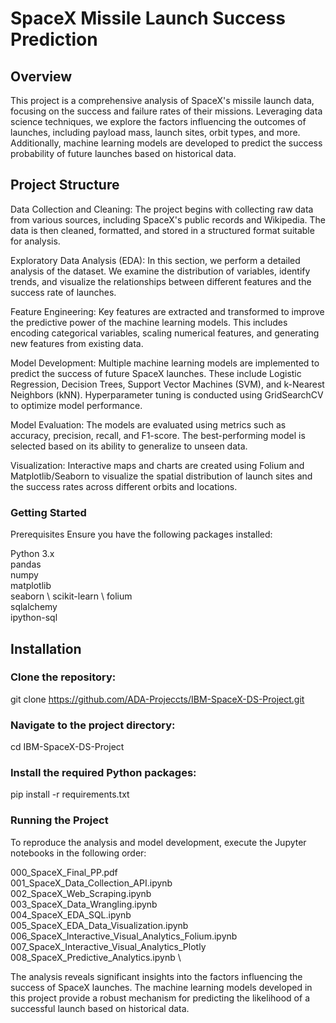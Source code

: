 # SpaceX Missile Launch Success Prediction
## Overview
This project is a comprehensive analysis of SpaceX's missile launch data, focusing on the success and failure rates of their missions. Leveraging data science techniques, we explore the factors influencing the outcomes of launches, including payload mass, launch sites, orbit types, and more. Additionally, machine learning models are developed to predict the success probability of future launches based on historical data.

## Project Structure
Data Collection and Cleaning: The project begins with collecting raw data from various sources, including SpaceX's public records and Wikipedia. The data is then cleaned, formatted, and stored in a structured format suitable for analysis.

Exploratory Data Analysis (EDA): In this section, we perform a detailed analysis of the dataset. We examine the distribution of variables, identify trends, and visualize the relationships between different features and the success rate of launches.

Feature Engineering: Key features are extracted and transformed to improve the predictive power of the machine learning models. This includes encoding categorical variables, scaling numerical features, and generating new features from existing data.

Model Development: Multiple machine learning models are implemented to predict the success of future SpaceX launches. These include Logistic Regression, Decision Trees, Support Vector Machines (SVM), and k-Nearest Neighbors (kNN). Hyperparameter tuning is conducted using GridSearchCV to optimize model performance.

Model Evaluation: The models are evaluated using metrics such as accuracy, precision, recall, and F1-score. The best-performing model is selected based on its ability to generalize to unseen data.

Visualization: Interactive maps and charts are created using Folium and Matplotlib/Seaborn to visualize the spatial distribution of launch sites and the success rates across different orbits and locations.

### Getting Started
Prerequisites
Ensure you have the following packages installed:

Python 3.x \
pandas \
numpy \
matplotlib \
seaborn \ 
scikit-learn \ 
folium \
sqlalchemy \
ipython-sql


## Installation
### Clone the repository:

git clone https://github.com/ADA-Projeccts/IBM-SpaceX-DS-Project.git

### Navigate to the project directory:

cd IBM-SpaceX-DS-Project

### Install the required Python packages:

pip install -r requirements.txt

### Running the Project
To reproduce the analysis and model development, execute the Jupyter notebooks in the following order:

000_SpaceX_Final_PP.pdf \
001_SpaceX_Data_Collection_API.ipynb \
002_SpaceX_Web_Scraping.ipynb \
003_SpaceX_Data_Wrangling.ipynb \
004_SpaceX_EDA_SQL.ipynb \
005_SpaceX_EDA_Data_Visualization.ipynb \
006_SpaceX_Interactive_Visual_Analytics_Folium.ipynb \
007_SpaceX_Interactive_Visual_Analytics_Plotly \
008_SpaceX_Predictive_Analytics.ipynb \

The analysis reveals significant insights into the factors influencing the success of SpaceX launches. The machine learning models developed in this project provide a robust mechanism for predicting the likelihood of a successful launch based on historical data.
